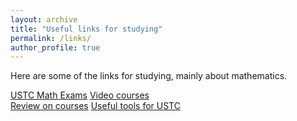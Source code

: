```yaml
---
layout: archive
title: "Useful links for studying"
permalink: /links/
author_profile: true
---
```


Here are some of the links for studying, mainly about mathematics.

[USTC Math Exams](https://ustcmathexam.github.io/) 
[Video courses](https://tysunseven.github.io/video/index.html)  
[Review on courses](https://icourse.club/)
[Useful tools for USTC](https://wdkd.feixu.site/)